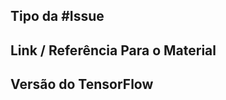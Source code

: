<!--
  ============================
  1) Remova os comentários HTML abaixo e preencha com os seus dados.

  2) Para as opções com checkbox (múltipla escolha), mantenha a marcação
  que está nos comentários, e apenas marque um "x" na sua escolha.

  As opções com checkbox estão assim:

  - [ ] Opção 1
  - [x] Opção 2
  - [ ] Opção 3

  Veja que "Opção 2" está "selecionada", pois tem um "x" dentro dos colchetes.
  As outras opções não selecionadas ficam apenas com um espaço dentro dos
  colchetes.
  
  IMPORTANTE: Na opção selecionada, o "x" deve ser minúsculo, e não deve ter
  espaços em branco dentro do colchetes. Ele precisa ficar exatamente assim: [x]
  Para as outras opções não marcadas, deixe um espaço em branco no colchete, assim: [ ]
  Para visualizar se está tudo correto, antes de publicar seu perfil, clique na 
  aba "Preview".
  ============================
-->

## Tipo da #Issue

<!--
- [x] Adicionar um Post
- [ ] Adicionar um Curso
- [ ] Adicionar um Projeto
- [ ] Adicionar um Tutorial
- [ ] Traduzir algum materia para Português/BR
-->

## Link / Referência Para o Material

<!--
> Apague esse comentário e Adicione o Link aqui.
-->

## Versão do TensorFlow

<!--
 - Ex: TensorFlow@2.0
-->

